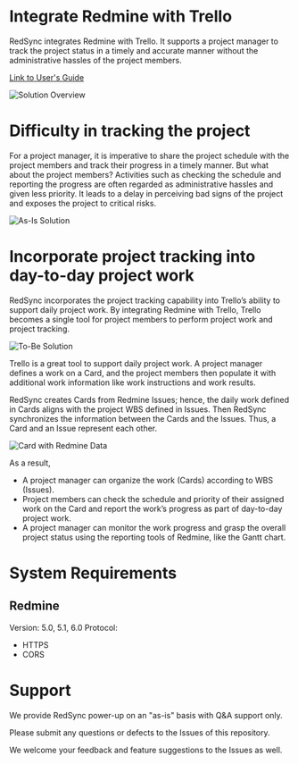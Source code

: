 # Integrate Redmine with Trello

RedSync integrates Redmine with Trello. It supports a project manager to track the project status in a timely and accurate manner without the administrative hassles of the project members.

[Link to User's Guide](https://pvision.jp/apps/2022/03/17/redsync-power-up/)

![Solution Overview](https://pvision.jp/apps/wp-content/uploads/2022/03/redsync-system-overview.png)

# Difficulty in tracking the project

For a project manager, it is imperative to share the project schedule with the project members and track their progress in a timely manner. But what about the project members? Activities such as checking the schedule and reporting the progress are often regarded as administrative hassles and given less priority. It leads to a delay in perceiving bad signs of the project and exposes the project to critical risks.

![As-Is Solution](https://pvision.jp/apps/wp-content/uploads/2022/03/redsync-as-is-system-overview.png)

# Incorporate project tracking into day-to-day project work

RedSync incorporates the project tracking capability into Trello’s ability to support daily project work. By integrating Redmine with Trello, Trello becomes a single tool for project members to perform project work and project tracking.

![To-Be Solution](https://pvision.jp/apps/wp-content/uploads/2022/04/redsync-system-to-be.png)

Trello is a great tool to support daily project work. A project manager defines a work on a Card, and the project members then populate it with additional work information like work instructions and work results.

RedSync creates Cards from Redmine Issues; hence, the daily work defined in Cards aligns with the project WBS defined in Issues. Then RedSync synchronizes the information between the Cards and the Issues. Thus, a Card and an Issue represent each other.

![Card with Redmine Data](https://pvision.jp/apps/wp-content/uploads/2023/11/synced-card-en.png)

As a result,

- A project manager can organize the work (Cards) according to WBS (Issues).
- Project members can check the schedule and priority of their assigned work on the Card and report the work’s progress as part of day-to-day project work.
- A project manager can monitor the work progress and grasp the overall project status using the reporting tools of Redmine, like the Gantt chart.

# System Requirements
## Redmine
Version: 5.0, 5.1, 6.0
Protocol:

- HTTPS
- CORS

# Support
We provide RedSync power-up on an "as-is" basis with Q&A support only.

Please submit any questions or defects to the Issues of this repository.

We welcome your feedback and feature suggestions to the Issues as well.
